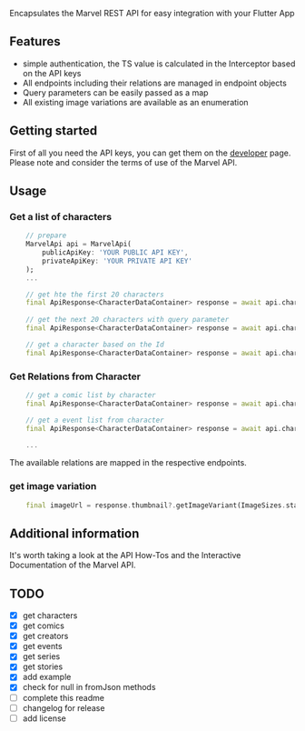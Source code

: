 <!--
This README describes the package. If you publish this package to pub.dev,
this README's contents appear on the landing page for your package.

For information about how to write a good package README, see the guide for
[writing package pages](https://dart.dev/guides/libraries/writing-package-pages).

For general information about developing packages, see the Dart guide for
[creating packages](https://dart.dev/guides/libraries/create-library-packages)
and the Flutter guide for
[developing packages and plugins](https://flutter.dev/developing-packages).
-->

Encapsulates the Marvel REST API for easy integration with your Flutter App

## Features

- simple authentication, the TS value is calculated in the Interceptor based on the API keys
- All endpoints including their relations are managed in endpoint objects
- Query parameters can be easily passed as a map
- All existing image variations are available as an enumeration

## Getting started

First of all you need the API keys, you can get them on the [developer](https://developer.marvel.com) page.
Please note and consider the terms of use of the Marvel API.

## Usage

### 

### Get a list of characters
```dart
    // prepare
    MarvelApi api = MarvelApi(
        publicApiKey: 'YOUR PUBLIC API KEY',
        privateApiKey: 'YOUR PRIVATE API KEY'
    );
    ...

    // get hte the first 20 characters
    final ApiResponse<CharacterDataContainer> response = await api.characters.fetch();
    
    // get the next 20 characters with query parameter
    final ApiResponse<CharacterDataContainer> response = await api.characters.fetch(args: { 'offset': 20 });

    // get a character based on the Id
    final ApiResponse<CharacterDataContainer> response = await api.characters.fetch(id: 4711);

```

### Get Relations from Character
```dart 
    // get a comic list by character
    final ApiResponse<CharacterDataContainer> response = await api.characters.comics(4711);

    // get a event list from character
    final ApiResponse<CharacterDataContainer> response = await api.characters.events(4711);
    
    ...
```
The available relations are mapped in the respective endpoints.

### get image variation

```dart
    final imageUrl = response.thumbnail?.getImageVariant(ImageSizes.standard_large);
```

## Additional information
It's worth taking a look at the API How-Tos and the Interactive Documentation of the Marvel API.

## TODO

- [x] get characters 
- [x] get comics 
- [x] get creators 
- [x] get events 
- [x] get series 
- [x] get stories 
- [x] add example
- [x] check for null in fromJson methods
- [ ] complete this readme
- [ ] changelog for release
- [ ] add license
